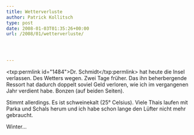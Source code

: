 ```yaml
---
title: Wetterverluste
author: Patrick Kollitsch
type: post
date: 2008-01-03T01:35:26+00:00
url: /2008/01/wetterverluste/




---
```

<txp:permlink id="1484">Dr. Schmidt</txp:permlink> hat heute die Insel verlassen. Des Wetters wegen. Zwei Tage fr&uuml;her. Das ihn beherbergende Ressort hat dadurch doppelt soviel Geld verloren, wie ich im vergangenen Jahr verdient habe. Bonzen (auf beiden Seiten).

Stimmt allerdings. Es ist schweinekalt (25&deg; Celsius). Viele Thais laufen mit Parka und Schals herum und ich habe schon lange den L&uuml;fter nicht mehr gebraucht.

Winter&#8230;